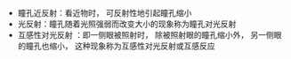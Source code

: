 - 瞳孔近反射：看近物时， 可反射性地引起瞳孔缩小
- 光反射：瞳孔随着光照强弱而改变大小的现象称为瞳孔对光反射 
- 互感性对光反射 ：即一侧眼被照射时， 除被照射眼的瞳孔缩小外， 另一侧眼的瞳孔也缩小， 这种现象称为互感性对光反射或互感反应